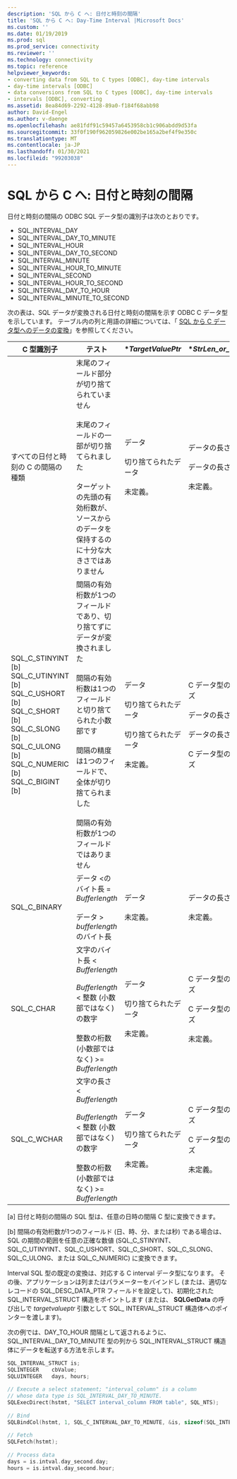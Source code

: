 ```yaml
---
description: 'SQL から C へ: 日付と時刻の間隔'
title: 'SQL から C へ: Day-Time Interval |Microsoft Docs'
ms.custom: ''
ms.date: 01/19/2019
ms.prod: sql
ms.prod_service: connectivity
ms.reviewer: ''
ms.technology: connectivity
ms.topic: reference
helpviewer_keywords:
- converting data from SQL to C types [ODBC], day-time intervals
- day-time intervals [ODBC]
- data conversions from SQL to C types [ODBC], day-time intervals
- intervals [ODBC], converting
ms.assetid: 8ea84d69-2292-4128-89a0-f184f68abb98
author: David-Engel
ms.author: v-daenge
ms.openlocfilehash: ae81fdf91c59457a6453958cb1c906abdd9d53fa
ms.sourcegitcommit: 33f0f190f962059826e002be165a2bef4f9e350c
ms.translationtype: MT
ms.contentlocale: ja-JP
ms.lasthandoff: 01/30/2021
ms.locfileid: "99203038"
---
```

# <a name="sql-to-c-day-time-intervals"></a>SQL から C へ: 日付と時刻の間隔

日付と時刻の間隔の ODBC SQL データ型の識別子は次のとおりです。

- SQL_INTERVAL_DAY
- SQL_INTERVAL_DAY_TO_MINUTE
- SQL_INTERVAL_HOUR
- SQL_INTERVAL_DAY_TO_SECOND
- SQL_INTERVAL_MINUTE
- SQL_INTERVAL_HOUR_TO_MINUTE
- SQL_INTERVAL_SECOND
- SQL_INTERVAL_HOUR_TO_SECOND
- SQL_INTERVAL_DAY_TO_HOUR
- SQL_INTERVAL_MINUTE_TO_SECOND

次の表は、SQL データが変換される日付と時刻の間隔を示す ODBC C データ型を示しています。 テーブル内の列と用語の詳細については、「 [SQL から C データ型へのデータの変換](../../../odbc/reference/appendixes/converting-data-from-sql-to-c-data-types.md)」を参照してください。

|C 型識別子|テスト|**TargetValuePtr*|**StrLen_or_IndPtr*|SQLSTATE|  
|-----------------------|----------|------------------------|----------------------------|--------------|  
|すべての日付と時刻の C の間隔の種類|末尾のフィールド部分が切り捨てられていません<br /><br /> 末尾のフィールドの一部が切り捨てられました<br /><br /> ターゲットの先頭の有効桁数が、ソースからのデータを保持するのに十分な大きさではありません|データ<br /><br /> 切り捨てられたデータ<br /><br /> 未定義。|データの長さ<br /><br /> データの長さ<br /><br /> 未定義。|該当なし<br /><br /> 01S07<br /><br /> 22015|  
|SQL_C_STINYINT [b] SQL_C_UTINYINT [b] SQL_C_USHORT [b] SQL_C_SHORT [b] SQL_C_SLONG [b] SQL_C_ULONG [b] SQL_C_NUMERIC [b] SQL_C_BIGINT [b]|間隔の有効桁数が1つのフィールドであり、切り捨てずにデータが変換されました<br /><br /> 間隔の有効桁数は1つのフィールドと切り捨てられた小数部です<br /><br /> 間隔の精度は1つのフィールドで、全体が切り捨てられました<br /><br /> 間隔の有効桁数が1つのフィールドではありません|データ<br /><br /> 切り捨てられたデータ<br /><br /> 切り捨てられたデータ<br /><br /> 未定義。|C データ型のサイズ<br /><br /> データの長さ<br /><br /> データの長さ<br /><br /> C データ型のサイズ|該当なし<br /><br /> 01S07<br /><br /> 22003<br /><br /> 07006|  
|SQL_C_BINARY|データ <のバイト長 = *Bufferlength*<br /><br /> データ > *bufferlength* のバイト長|データ<br /><br /> 未定義。|データの長さ<br /><br /> 未定義。|該当なし<br /><br /> 22003|  
|SQL_C_CHAR|文字のバイト長 < *Bufferlength*<br /><br /> *Bufferlength* < 整数 (小数部ではなく) の数字<br /><br /> 整数の桁数 (小数部ではなく) >= *Bufferlength*|データ<br /><br /> 切り捨てられたデータ<br /><br /> 未定義。|C データ型のサイズ<br /><br /> C データ型のサイズ<br /><br /> 未定義。|該当なし<br /><br /> 01004<br /><br /> 22003|  
|SQL_C_WCHAR|文字の長さ < *Bufferlength*<br /><br /> *Bufferlength* < 整数 (小数部ではなく) の数字<br /><br /> 整数の桁数 (小数部ではなく) >= *Bufferlength*|データ<br /><br /> 切り捨てられたデータ<br /><br /> 未定義。|C データ型のサイズ<br /><br /> C データ型のサイズ<br /><br /> 未定義。|該当なし<br /><br /> 01004<br /><br /> 22003|  
  
 [a] 日付と時刻の間隔の SQL 型は、任意の日時の間隔 C 型に変換できます。  
  
 [b] 間隔の有効桁数が1つのフィールド (日、時、分、または秒) である場合は、SQL の期間の範囲を任意の正確な数値 (SQL_C_STINYINT、SQL_C_UTINYINT、SQL_C_USHORT、SQL_C_SHORT、SQL_C_SLONG、SQL_C_ULONG、または SQL_C_NUMERIC) に変換できます。  
  
Interval SQL 型の既定の変換は、対応する C interval データ型になります。 その後、アプリケーションは列またはパラメーターをバインドし (または、適切なレコードの SQL_DESC_DATA_PTR フィールドを設定して)、初期化された SQL_INTERVAL_STRUCT 構造をポイントします (または、 **SQLGetData** の呼び出しで *targetvalueptr* 引数として SQL_ INTERVAL_STRUCT 構造体へのポインターを渡します)。  
  
次の例では、DAY_TO_HOUR 間隔として返されるように、SQL_INTERVAL_DAY_TO_MINUTE 型の列から SQL_INTERVAL_STRUCT 構造体にデータを転送する方法を示します。  

```cpp
SQL_INTERVAL_STRUCT is;  
SQLINTEGER    cbValue;  
SQLUINTEGER   days, hours;  
  
// Execute a select statement; "interval_column" is a column  
// whose data type is SQL_INTERVAL_DAY_TO_MINUTE.  
SQLExecDirect(hstmt, "SELECT interval_column FROM table", SQL_NTS);  
  
// Bind  
SQLBindCol(hstmt, 1, SQL_C_INTERVAL_DAY_TO_MINUTE, &is, sizeof(SQL_INTERVAL_STRUCT), &cbValue);  
  
// Fetch  
SQLFetch(hstmt);  
  
// Process data  
days = is.intval.day_second.day;  
hours = is.intval.day_second.hour;  
```
